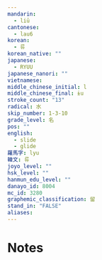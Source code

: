 ```yaml
---
mandarin:
  - liū
cantonese:
  - lau6
korean:
  - 류
korean_native: ""
japanese:
  - RYUU
japanese_nanori: ""
vietnamese:
middle_chinese_initial: l
middle_chinese_final: ɨu
stroke_count: "13"
radical: 水
skip_number: 1-3-10
grade_level: 名
pos: ""
english:
  - slide
  - glide
羅馬字: lyu
韓文: 류
joyo_level: ""
hsk_level: ""
hanmun_edu_level: ""
danayo_id: 8004
mc_id: 3280
graphemic_classification: 留
stand_in: "FALSE"
aliases:
---
```


# Notes
